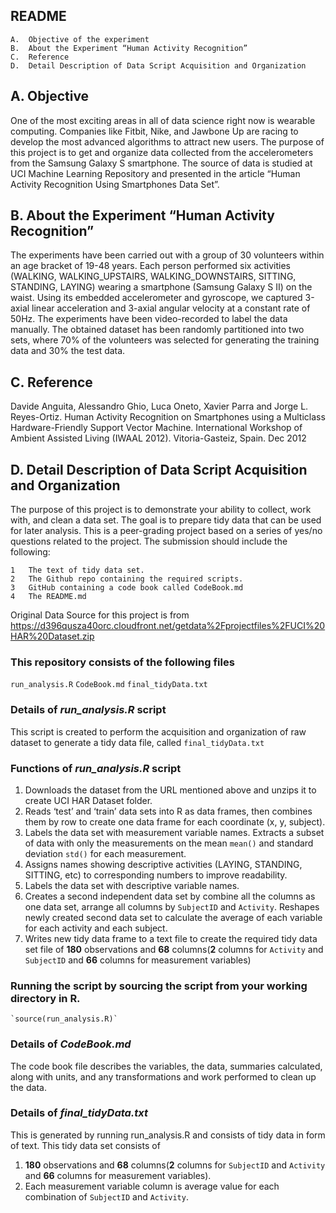README
------

    A.  Objective of the experiment
    B.  About the Experiment “Human Activity Recognition”
    C.  Reference
    D.  Detail Description of Data Script Acquisition and Organization

A. Objective
------------

One of the most exciting areas in all of data science right now is
wearable computing. Companies like Fitbit, Nike, and Jawbone Up are
racing to develop the most advanced algorithms to attract new users. The
purpose of this project is to get and organize data collected from the
accelerometers from the Samsung Galaxy S smartphone. The source of data
is studied at UCI Machine Learning Repository and presented in the
article “Human Activity Recognition Using Smartphones Data Set”.

B. About the Experiment “Human Activity Recognition”
----------------------------------------------------

The experiments have been carried out with a group of 30 volunteers
within an age bracket of 19-48 years. Each person performed six
activities (WALKING, WALKING\_UPSTAIRS, WALKING\_DOWNSTAIRS, SITTING,
STANDING, LAYING) wearing a smartphone (Samsung Galaxy S II) on the
waist. Using its embedded accelerometer and gyroscope, we captured
3-axial linear acceleration and 3-axial angular velocity at a constant
rate of 50Hz. The experiments have been video-recorded to label the data
manually. The obtained dataset has been randomly partitioned into two
sets, where 70% of the volunteers was selected for generating the
training data and 30% the test data.

C. Reference
------------

Davide Anguita, Alessandro Ghio, Luca Oneto, Xavier Parra and Jorge L.
Reyes-Ortiz. Human Activity Recognition on Smartphones using a
Multiclass Hardware-Friendly Support Vector Machine. International
Workshop of Ambient Assisted Living (IWAAL 2012). Vitoria-Gasteiz,
Spain. Dec 2012

D. Detail Description of Data Script Acquisition and Organization
-----------------------------------------------------------------

The purpose of this project is to demonstrate your ability to collect,
work with, and clean a data set. The goal is to prepare tidy data that
can be used for later analysis. This is a peer-grading project based on
a series of yes/no questions related to the project. The submission
should include the following:

    1   The text of tidy data set.
    2   The Github repo containing the required scripts.
    3   GitHub containing a code book called CodeBook.md
    4   The README.md

Original Data Source for this project is from
<https://d396qusza40orc.cloudfront.net/getdata%2Fprojectfiles%2FUCI%20HAR%20Dataset.zip>

### This repository consists of the following files

`run_analysis.R` `CodeBook.md` `final_tidyData.txt`

### Details of *run\_analysis.R* script

This script is created to perform the acquisition and organization of
raw dataset to generate a tidy data file, called `final_tidyData.txt`

### Functions of *run\_analysis.R* script

1.  Downloads the dataset from the URL mentioned above and unzips it to
    create UCI HAR Dataset folder.
2.  Reads ‘test’ and ‘train’ data sets into R as data frames, then
    combines them by row to create one data frame for each coordinate
    (x, y, subject).
3.  Labels the data set with measurement variable names. Extracts a
    subset of data with only the measurements on the mean `mean()` and
    standard deviation `std()` for each measurement.
4.  Assigns names showing descriptive activities (LAYING, STANDING,
    SITTING, etc) to corresponding numbers to improve readability.
5.  Labels the data set with descriptive variable names.
6.  Creates a second independent data set by combine all the columns as
    one data set, arrange all columns by `SubjectID` and `Activity`.
    Reshapes newly created second data set to calculate the average of
    each variable for each activity and each subject.
7.  Writes new tidy data frame to a text file to create the required
    tidy data set file of **180** observations and **68** columns(**2**
    columns for `Activity` and `SubjectID` and **66** columns for
    measurement variables)

### Running the script by sourcing the script from your working directory in R.

    `source(run_analysis.R)`

### Details of *CodeBook.md*

The code book file describes the variables, the data, summaries
calculated, along with units, and any transformations and work performed
to clean up the data.

### Details of *final\_tidyData.txt*

This is generated by running run\_analysis.R and consists of tidy data
in form of text. This tidy data set consists of

1.  **180** observations and **68** columns(**2** columns for
    `SubjectID` and `Activity` and **66** columns for measurement
    variables).  
2.  Each measurement variable column is average value for each
    combination of `SubjectID` and `Activity`.

